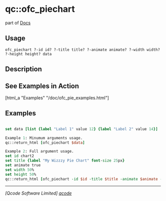qc::ofc_piechart
================

part of [Docs](.)

Usage
-----
`
	ofc_piechart ?-id id? ?-title title? ?-animate animate? ?-width width? ?-height height? data
    `

Description
-----------
<h2>See Examples in Action</h2>
    [html_a "Examples" "/doc/ofc_pie_examples.html"]

Examples
--------
```tcl

set data [list {label "Label 1" value 12} {label "Label 2" value 14}]

Example 1: Minumum arguments usage.
qc::return_html [ofc_piechart $data]

Example 2: Full argument usage.   
set id chart2
set title {label "My Wizzzy Pie Chart" font-size 25px}  
set animate true
set width 50%
set height 50%  
qc::return_html [ofc_piechart -id $id -title $title -animate $animate -width $width -height $height -- $data]

```

----------------------------------
*[Qcode Software Limited] [qcode]*

[qcode]: http://www.qcode.co.uk "Qcode Software"